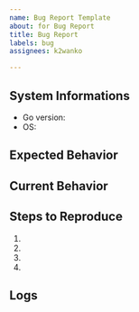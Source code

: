 ```yaml
---
name: Bug Report Template
about: for Bug Report
title: Bug Report
labels: bug
assignees: k2wanko

---
```


<!--
## Do this before creating an issue

- Check our [developer documentation](https://developers.line.biz/en/docs/) and [FAQ](https://developers.line.biz/en/faq/) page for more information on LINE bots and the Messaging API

## When creating an issue

- Provide detailed information about the issue you had with the SDK as below
-->

## System Informations

* Go version:
* OS:

## Expected Behavior
<!-- Tell us what should happen -->

## Current Behavior
<!-- Tell us what happens instead of the expected behavior -->

## Steps to Reproduce
<!-- Provide a link to a live example, or an unambigeous set of steps to -->
1.
1.
1.
1.

## Logs
<!-- Provide logs if possible -->
